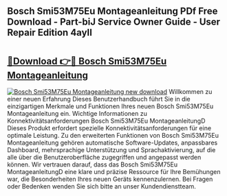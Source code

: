 ## Bosch Smi53M75Eu Montageanleitung PDf Free Download - Part-biJ Service Owner Guide - User Repair Edition 4ayII

# <h2><a href="http://df7g383.blite.top/?on=Bosch+Smi53M75Eu+Montageanleitung">🔗Download 👉🔴 Bosch Smi53M75Eu Montageanleitung</a></h2>

[![Bosch Smi53M75Eu Montageanleitung new download](https://i.imgur.com/lujVjoI.png)](http://df7g383.blite.top/?on=Bosch+Smi53M75Eu+Montageanleitung)
Willkommen zu einer neuen Erfahrung Dieses Benutzerhandbuch führt Sie in die einzigartigen Merkmale und Funktionen Ihres neuen Bosch Smi53M75Eu Montageanleitung ein. Wichtige Informationen zu Konnektivitätsanforderungen Bosch Smi53M75Eu MontageanleitungD Dieses Produkt erfordert spezielle Konnektivitätsanforderungen für eine optimale Leistung. Zu den erweiterten Funktionen von Bosch Smi53M75Eu Montageanleitung gehören automatische Software-Updates, anpassbares Dashboard, mehrsprachige Unterstützung und Sprachaktivierung, auf die alle über die Benutzeroberfläche zugegriffen und angepasst werden können. Wir vertrauen darauf, dass das Bosch Smi53M75Eu MontageanleitungD eine klare und präzise Ressource für Ihre Bemühungen war, die Besonderheiten Ihres neuen Geräts kennenzulernen. Bei Fragen oder Bedenken wenden Sie sich bitte an unser Kundendienstteam.
